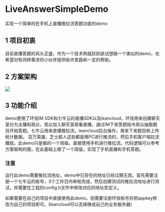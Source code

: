 # LiveAnswerSimpleDemo
实现一个简单的在手机上直播推拉流答题功能的demo

## 1 项目初衷

目前直播答题的风头正盛，作为一个技术狗就跃跃欲试想做一个类似的demo，也希望对有同样需求的小伙伴提供些许思路和一定的帮助。

## 2 方案架构

![](http://yx-web.nos.netease.com/official/default/d0a139ef67000f9f1362fcd9ec539a3b.png)

## 3 功能介绍

demo使用了环信IM SDK和七牛云的直播SDK以及leancloud，环信用来创建聊天室分为主播和观众，观众加入聊天室观看直播，通过IM下发答题指令观众抽取题目开始答题。七牛云用来直播推拉流。leancloud后台操作，用来下发题目和上传统计数据。
百万英雄、芝士超人这些都是用PC进行推流的，然后手机客户端拉流播放。此demo只是做的一个简版，直接使用手机进行推拉流。代码逻辑可以参考方案架构的图，在此基础上做了一个简版，实现了手机直播和手机答题。

### 注意

运行此demo需要推拉流地址，demo中已存在的地址已经过期无效。首先需要注册一个七牛云的账号，3个工作日内审核完成，然后创建测试的推拉流地址进行测试，并需要在工程的config.h文件中修改对应的地址宏定义。

如果需要在自己的项目中直接使用此demo，则需要注册环信账号并把appkey修改为自己的项目即可。(leancloud可以去掉换成自己的业务服务器)

